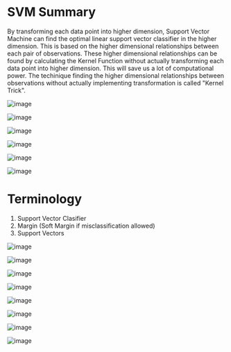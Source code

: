 # SVM Summary

By transforming each data point into higher dimension, Support Vector Machine can find the optimal linear support vector classifier in the higher dimension. This is based on the higher dimensional relationships between each pair of observations. These higher dimensional relationships can be found by calculating the Kernel Function without actually transforming each data point into higher dimension. This will save us a lot of computational power. The techinique finding the higher dimensional relationships between observations without actually implementing transformation is called "Kernel Trick".

![image](https://user-images.githubusercontent.com/60442877/187554673-5528bfe3-b66b-4fe6-9363-7513598cf1ca.png)

![image](https://user-images.githubusercontent.com/60442877/187557968-14b4edd6-1086-4b4d-8d15-500fc957fa38.png)

![image](https://user-images.githubusercontent.com/60442877/187558472-a9933236-3103-46ee-ba43-0126d7b75588.png)

![image](https://user-images.githubusercontent.com/60442877/187558744-0e81af0d-8591-4685-8203-da2f2b3fa7db.png)

![image](https://user-images.githubusercontent.com/60442877/187558858-c8e19108-0b4a-49fc-9614-2adbdcb2ee13.png)

![image](https://user-images.githubusercontent.com/60442877/187559031-500c4a19-54cd-4f27-9312-c904270bdcc1.png)

# Terminology

1. Support Vector Clasifier
2. Margin (Soft Margin if misclassification allowed)
3. Support Vectors

![image](https://user-images.githubusercontent.com/60442877/187559384-7a40c14f-2b03-4bca-bc67-73f13a5f8264.png)

![image](https://user-images.githubusercontent.com/60442877/187559602-c2c8edaf-b130-4570-917e-ce5c38e7c590.png)

![image](https://user-images.githubusercontent.com/60442877/187561386-f588086c-4afd-4fa5-b22b-ba92ff592024.png)

![image](https://user-images.githubusercontent.com/60442877/187561532-a7c2fe2f-0d42-4746-94e7-a15357718cbd.png)

![image](https://user-images.githubusercontent.com/60442877/187561730-8461f1cf-3f46-4b6d-9b5e-944c713e48f1.png)

![image](https://user-images.githubusercontent.com/60442877/187562011-e41cedfe-159a-4822-8589-14a2369589ba.png)

![image](https://user-images.githubusercontent.com/60442877/187562185-5bd98c2b-0424-4be3-b41c-1d35341e1f29.png)

![image](https://user-images.githubusercontent.com/60442877/187574076-24818e3e-9a9b-4cd3-9360-e791b541eaca.png)
